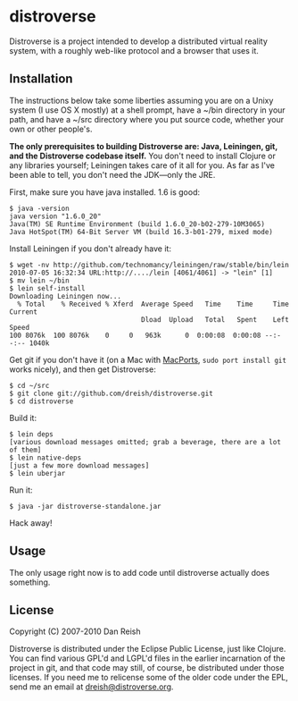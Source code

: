 # distroverse

Distroverse is a project intended to develop a distributed virtual
reality system, with a roughly web-like protocol and a browser that
uses it.

## Installation

The instructions below take some liberties assuming you are on a Unixy
system (I use OS X mostly) at a shell prompt, have a ~/bin directory
in your path, and have a ~/src directory where you put source code,
whether your own or other people's.

**The only prerequisites to building Distroverse are: Java, Leiningen,
git, and the Distroverse codebase itself.**  You don't need to install
Clojure or any libraries yourself; Leiningen takes care of it all for
you.  As far as I've been able to tell, you don't need the
JDK&mdash;only the JRE.

First, make sure you have java installed.  1.6 is good:

    $ java -version
    java version "1.6.0_20"
    Java(TM) SE Runtime Environment (build 1.6.0_20-b02-279-10M3065)
    Java HotSpot(TM) 64-Bit Server VM (build 16.3-b01-279, mixed mode)

Install Leiningen if you don't already have it:

    $ wget -nv http://github.com/technomancy/leiningen/raw/stable/bin/lein
    2010-07-05 16:32:34 URL:http://..../lein [4061/4061] -> "lein" [1]
    $ mv lein ~/bin
    $ lein self-install
    Downloading Leiningen now...
      % Total    % Received % Xferd  Average Speed   Time    Time     Time  Current
                                     Dload  Upload   Total   Spent    Left  Speed
    100 8076k  100 8076k    0     0   963k      0  0:00:08  0:00:08 --:--:-- 1040k

Get git if you don't have it (on a Mac with
[MacPorts](http://www.macports.org/install.php), `sudo port install
git` works nicely), and then get Distroverse:

    $ cd ~/src
    $ git clone git://github.com/dreish/distroverse.git
    $ cd distroverse

Build it:

    $ lein deps
    [various download messages omitted; grab a beverage, there are a lot of them]
    $ lein native-deps
    [just a few more download messages]
    $ lein uberjar

Run it:

    $ java -jar distroverse-standalone.jar

Hack away!

## Usage

The only usage right now is to add code until distroverse actually
does something.

## License

Copyright (C) 2007-2010 Dan Reish

Distroverse is distributed under the Eclipse Public License, just like
Clojure.  You can find various GPL'd and LGPL'd files in the earlier
incarnation of the project in git, and that code may still, of course,
be distributed under those licenses.  If you need me to relicense some
of the older code under the EPL, send me an email at
dreish@distroverse.org.
